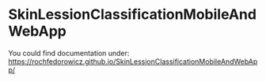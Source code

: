 # SkinLessionClassificationMobileAndWebApp

You could find documentation under: https://rochfedorowicz.github.io/SkinLessionClassificationMobileAndWebApp/
